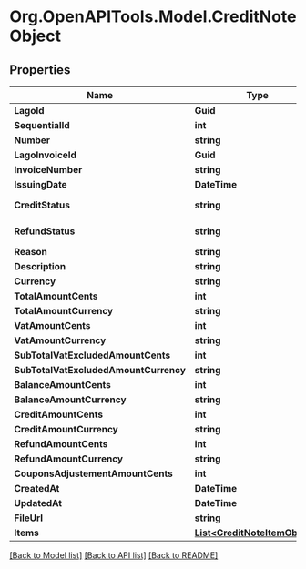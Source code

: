 
# Org.OpenAPITools.Model.CreditNoteObject

## Properties

Name | Type | Description | Notes
------------ | ------------- | ------------- | -------------
**LagoId** | **Guid** |  | 
**SequentialId** | **int** |  | 
**Number** | **string** |  | 
**LagoInvoiceId** | **Guid** |  | 
**InvoiceNumber** | **string** |  | 
**IssuingDate** | **DateTime** |  | 
**CreditStatus** | **string** | Credit status | [optional] 
**RefundStatus** | **string** | Refund status | [optional] 
**Reason** | **string** | Reason | 
**Description** | **string** |  | [optional] 
**Currency** | **string** |  | 
**TotalAmountCents** | **int** |  | 
**TotalAmountCurrency** | **string** |  | 
**VatAmountCents** | **int** |  | 
**VatAmountCurrency** | **string** |  | 
**SubTotalVatExcludedAmountCents** | **int** |  | 
**SubTotalVatExcludedAmountCurrency** | **string** |  | 
**BalanceAmountCents** | **int** |  | 
**BalanceAmountCurrency** | **string** |  | 
**CreditAmountCents** | **int** |  | 
**CreditAmountCurrency** | **string** |  | 
**RefundAmountCents** | **int** |  | 
**RefundAmountCurrency** | **string** |  | 
**CouponsAdjustementAmountCents** | **int** |  | 
**CreatedAt** | **DateTime** |  | 
**UpdatedAt** | **DateTime** |  | 
**FileUrl** | **string** |  | [optional] 
**Items** | [**List&lt;CreditNoteItemObject&gt;**](CreditNoteItemObject.md) |  | [optional] 

[[Back to Model list]](../README.md#documentation-for-models)
[[Back to API list]](../README.md#documentation-for-api-endpoints)
[[Back to README]](../README.md)

